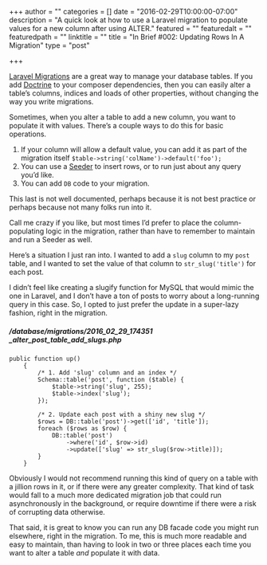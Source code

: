 +++
author = ""
categories = []
date = "2016-02-29T10:00:00-07:00"
description = "A quick look at how to use a Laravel migration to populate values for a new column after using ALTER."
featured = ""
featuredalt = ""
featuredpath = ""
linktitle = ""
title = "In Brief #002: Updating Rows In A Migration"
type = "post"

+++

[Laravel Migrations](https://laravel.com/docs/5.2/migrations) are a great way to manage your database tables. If you add [Doctrine](https://github.com/doctrine/dbal) to your composer dependencies, then you can easily alter a table’s columns, indices and loads of other properties, without changing the way you write migrations.

Sometimes, when you alter a table to add a new column, you want to populate it with values. There’s a couple ways to do this for basic operations.

1. If your column will allow a default value, you can add it as part of the migration itself `$table->string('colName')->default('foo');`
2. You can use a [Seeder](https://laravel.com/docs/5.2/seeding) to insert rows, or to run just about any query you’d like.
3. You can add `DB` code to your migration.

This last is not well documented, perhaps because it is not best practice or perhaps because not many folks run into it. 

Call me crazy if you like, but most times I’d prefer to place the column-populating logic in the migration, rather than have to remember to maintain and run a Seeder as well.

Here’s a situation I just ran into. I wanted to add a `slug` column to my `post` table, and I wanted to set the value of that column to `str_slug('title')` for each post. 

I didn’t feel like creating a slugify function for MySQL that would mimic the one in Laravel, and I don’t have a ton of posts to worry about a long-running query in this case. So, I opted to just prefer the update in a super-lazy fashion, right in the migration.

##### /database/migrations/2016\_02\_29\_174351 \_alter\_post\_table\_add\_slugs.php
    public function up()
        {
            /* 1. Add 'slug' column and an index */
            Schema::table('post', function ($table) {
                $table->string('slug', 255);
                $table->index('slug');
            });
    
            /* 2. Update each post with a shiny new slug */
            $rows = DB::table('post')->get(['id', 'title']);
            foreach ($rows as $row) {
                DB::table('post')
                    ->where('id', $row->id)
                    ->update(['slug' => str_slug($row->title)]);
            }
        }

Obviously I would not recommend running this kind of query on a table with a jillion rows in it, or if there were any greater complexity. That kind of task would fall to a much more dedicated migration job that could run asynchronously in the background, or require downtime if there were a risk of corrupting data otherwise.

That said, it is great to know you can run any DB facade code you might run elsewhere, right in the migration. To me, this is much more readable and easy to maintain, than having to look in two or three places each time you want to alter a table _and_ populate it with data.
